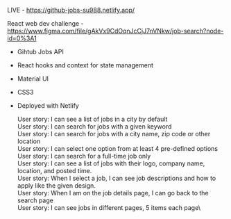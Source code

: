 LIVE - https://github-jobs-su988.netlify.app/

React web dev challenge - https://www.figma.com/file/gAkVx9CdOqnJcCjJ7nVNkw/job-search?node-id=0%3A1

- Gihtub Jobs API
- React hooks and context for state management
- Material UI
- CSS3
- Deployed with Netlify


    User story: I can see a list of jobs in a city by default\
    User story: I can search for jobs with a given keyword\
    User story: I can search for jobs with a city name, zip code or other location\
    User story: I can select one option from at least 4 pre-defined options\
    User story: I can search for a full-time job only\
    User story: I can see a list of jobs with their logo, company name, location, and posted time.\
    User story: When I select a job, I can see job descriptions and how to apply like the given design.\
    User story: When I am on the job details page, I can go back to the search page\
    User story: I can see jobs in different pages, 5 items each page\
